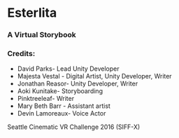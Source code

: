 # Esterlita  

### A Virtual Storybook  


### Credits:

- David Parks- Lead Unity Developer  
- Majesta Vestal - Digital Artist, Unity Developer, Writer  
- Jonathan Reasor- Unity Developer, Writer  
- Aoki Kunitake- Storyboarding  
- Pinktreeleaf- Writer  
- Mary Beth Barr  - Assistant artist  
- Devin Lamoreaux- Voice Actor  

Seattle Cinematic VR Challenge 2016 (SIFF-X)  
